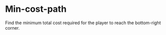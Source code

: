 # Min-cost-path
Find the minimum total cost required for the player to reach the bottom-right corner.
